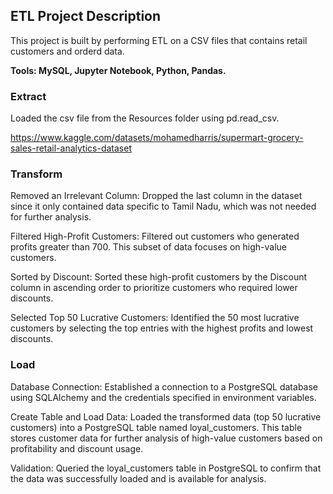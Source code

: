 ## ETL Project Description

This project is built by performing ETL on a CSV files that contains retail customers and orderd data. 


<b>Tools: MySQL, Jupyter Notebook, Python, Pandas.</b>

### Extract 

Loaded the csv file from the Resources folder using pd.read_csv.

https://www.kaggle.com/datasets/mohamedharris/supermart-grocery-sales-retail-analytics-dataset

### Transform

Removed an Irrelevant Column: Dropped the last column in the dataset since it only contained data specific to Tamil Nadu, which was not needed for further analysis.

Filtered High-Profit Customers: Filtered out customers who generated profits greater than 700. This subset of data focuses on high-value customers.

Sorted by Discount: Sorted these high-profit customers by the Discount column in ascending order to prioritize customers who required lower discounts.

Selected Top 50 Lucrative Customers: Identified the 50 most lucrative customers by selecting the top entries with the highest profits and lowest discounts.

### Load 

Database Connection: Established a connection to a PostgreSQL database using SQLAlchemy and the credentials specified in environment variables.

Create Table and Load Data: Loaded the transformed data (top 50 lucrative customers) into a PostgreSQL table named loyal_customers. This table stores customer data for further analysis of high-value customers based on profitability and discount usage.

Validation: Queried the loyal_customers table in PostgreSQL to confirm that the data was successfully loaded and is available for analysis.
